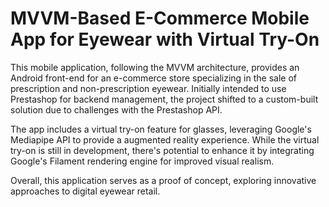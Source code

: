 # MVVM-Based E-Commerce Mobile App for Eyewear with Virtual Try-On

This mobile application, following the MVVM architecture, provides an Android front-end for an e-commerce store specializing in the sale of prescription and non-prescription eyewear. Initially intended to use Prestashop for backend management, the project shifted to a custom-built solution due to challenges with the Prestashop API.

The app includes a virtual try-on feature for glasses, leveraging Google's Mediapipe API to provide a augmented reality experience. While the virtual try-on is still in development, there's potential to enhance it by integrating Google's Filament rendering engine for improved visual realism.

Overall, this application serves as a proof of concept, exploring innovative approaches to digital eyewear retail.
